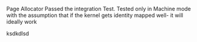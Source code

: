 Page Allocator Passed the integration Test.   Tested only in Machine mode with the assumption that if the kernel gets identity mapped well- it will ideally work

ksdkdlsd